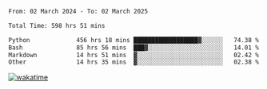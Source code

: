 <!--START_SECTION:waka-->

```txt
From: 02 March 2024 - To: 02 March 2025

Total Time: 598 hrs 51 mins

Python             456 hrs 18 mins ██████████████████▓░░░░░░   74.38 %
Bash               85 hrs 56 mins  ███▓░░░░░░░░░░░░░░░░░░░░░   14.01 %
Markdown           14 hrs 51 mins  ▓░░░░░░░░░░░░░░░░░░░░░░░░   02.42 %
Other              14 hrs 35 mins  ▓░░░░░░░░░░░░░░░░░░░░░░░░   02.38 %
```

<!--END_SECTION:waka-->
[![wakatime](https://wakatime.com/badge/user/5f89a63a-5294-4958-ad30-2b3455e63f2a.svg)](https://wakatime.com/@5f89a63a-5294-4958-ad30-2b3455e63f2a)
